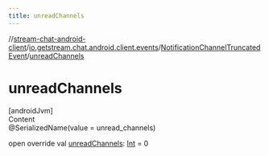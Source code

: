 ```yaml
---
title: unreadChannels
---
```

//[stream-chat-android-client](../../../index.md)/[io.getstream.chat.android.client.events](../index.md)/[NotificationChannelTruncatedEvent](index.md)/[unreadChannels](unreadChannels.md)



# unreadChannels  
[androidJvm]  
Content  
@SerializedName(value = unread_channels)  
  
open override val [unreadChannels](unreadChannels.md): [Int](https://kotlinlang.org/api/latest/jvm/stdlib/kotlin/-int/index.html) = 0  



